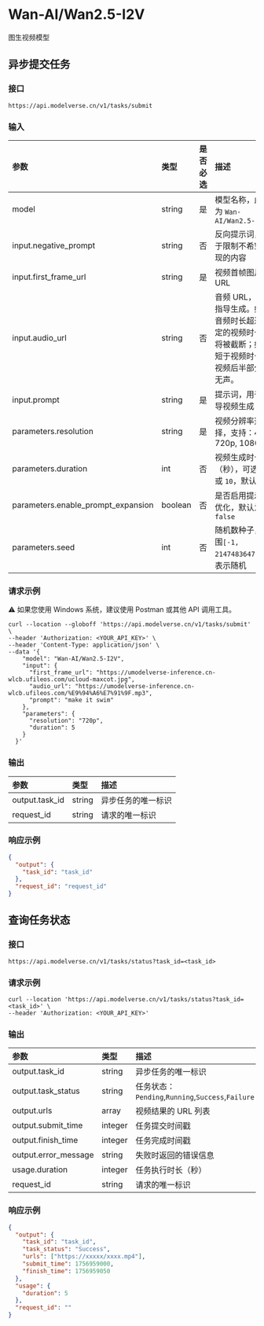 # Wan-AI/Wan2.5-I2V

图生视频模型

## 异步提交任务

### 接口

`https://api.modelverse.cn/v1/tasks/submit`

### 输入

| 参数                               | 类型    | 是否必选 | 描述                                                                                                     |
| :--------------------------------- | :------ | :------- | :------------------------------------------------------------------------------------------------------- |
| model                              | string  | 是       | 模型名称，此处为 `Wan-AI/Wan2.5-I2V`                                                                     |
| input.negative_prompt              | string  | 否       | 反向提示词，用于限制不希望出现的内容                                                                     |  |
| input.first_frame_url              | string  | 是       | 视频首帧图片 URL                                                                                         |
| input.audio_url                    | string  | 否       | 音频 URL，用于指导生成。如果音频时长超过指定的视频时长，将被截断；如果短于视频时长，视频后半部分将无声。 |
| input.prompt                       | string  | 是       | 提示词，用于指导视频生成                                                                                 |
| parameters.resolution              | string  | 是       | 视频分辨率选择，支持：480p, 720p, 1080p                                                                  |
| parameters.duration                | int     | 否       | 视频生成时长（秒），可选值 `5` 或 `10`，默认为 `5`                                                       |
| parameters.enable_prompt_expansion | boolean | 否       | 是否启用提示词优化，默认为 `false`                                                                       |
| parameters.seed                    | int     | 否       | 随机数种子，范围`[-1, 2147483647]`，-1表示随机                                                           |

### 请求示例
⚠️ 如果您使用 Windows 系统，建议使用 Postman 或其他 API 调用工具。
```shell
curl --location --globoff 'https://api.modelverse.cn/v1/tasks/submit' \
--header 'Authorization: <YOUR_API_KEY>' \
--header 'Content-Type: application/json' \
--data '{
    "model": "Wan-AI/Wan2.5-I2V",
    "input": {
      "first_frame_url": "https://umodelverse-inference.cn-wlcb.ufileos.com/ucloud-maxcot.jpg",
      "audio_url": "https://umodelverse-inference.cn-wlcb.ufileos.com/%E9%94%A6%E7%91%9F.mp3",
      "prompt": "make it swim"
    },
    "parameters": {
      "resolution": "720p",
      "duration": 5
    }
  }'
```

### 输出

| 参数           | 类型   | 描述               |
| :------------- | :----- | :----------------- |
| output.task_id | string | 异步任务的唯一标识 |
| request_id     | string | 请求的唯一标识     |

### 响应示例

```json
{
  "output": {
    "task_id": "task_id"
  },
  "request_id": "request_id"
}
```

## 查询任务状态

### 接口

`https://api.modelverse.cn/v1/tasks/status?task_id=<task_id>`

### 请求示例

```shell
curl --location 'https://api.modelverse.cn/v1/tasks/status?task_id=<task_id>' \
--header 'Authorization: <YOUR_API_KEY>'
```

### 输出

| 参数                 | 类型    | 描述                                              |
| :------------------- | :------ | :------------------------------------------------ |
| output.task_id       | string  | 异步任务的唯一标识                                |
| output.task_status   | string  | 任务状态：`Pending`,`Running`,`Success`,`Failure` |
| output.urls          | array   | 视频结果的 URL 列表                               |
| output.submit_time   | integer | 任务提交时间戳                                    |
| output.finish_time   | integer | 任务完成时间戳                                    |
| output.error_message | string  | 失败时返回的错误信息                              |
| usage.duration       | integer | 任务执行时长（秒）                                |
| request_id           | string  | 请求的唯一标识                                    |

### 响应示例

```json
{
  "output": {
    "task_id": "task_id",
    "task_status": "Success",
    "urls": ["https://xxxxx/xxxx.mp4"],
    "submit_time": 1756959000,
    "finish_time": 1756959050
  },
  "usage": {
    "duration": 5
  },
  "request_id": ""
}
```

